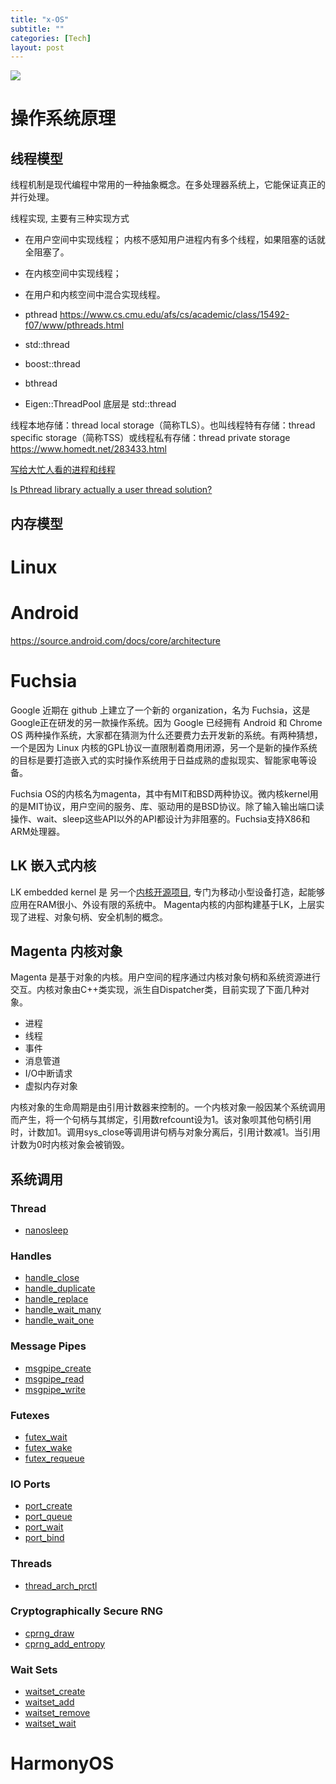 ```yaml
---
title: "x-OS"
subtitle: ""
categories: [Tech]
layout: post
---
```


![](https://pic4.zhimg.com/v2-fd6b96bd23ec8286c3bf83e6fa425d6c_r.jpg)

# 操作系统原理
## 线程模型
线程机制是现代编程中常用的一种抽象概念。在多处理器系统上，它能保证真正的并行处理。


线程实现, 主要有三种实现方式
* 在用户空间中实现线程；  内核不感知用户进程内有多个线程，如果阻塞的话就全阻塞了。
* 在内核空间中实现线程；
* 在用户和内核空间中混合实现线程。


* pthread  https://www.cs.cmu.edu/afs/cs/academic/class/15492-f07/www/pthreads.html
* std::thread
* boost::thread
* bthread
* Eigen::ThreadPool  底层是 std::thread


线程本地存储：thread local storage（简称TLS）。也叫线程特有存储：thread specific storage（简称TSS）或线程私有存储：thread private storage  https://www.homedt.net/283433.html


[写给大忙人看的进程和线程](https://mp.weixin.qq.com/s?__biz=MzkwMDE1MzkwNQ==&mid=2247496008&idx=1&sn=b4c6bfc75abfa8a45843bc3c2221b6ad&chksm=c04ae616f73d6f00808860bf6312f4377d07695626bc4530a74e0f2f343d910a5101d55e535c&scene=178&cur_album_id=1758297326189625351#rd)

[Is Pthread library actually a user thread solution?](https://stackoverflow.com/questions/8639150/is-pthread-library-actually-a-user-thread-solution)

## 内存模型



# Linux

# Android
https://source.android.com/docs/core/architecture

# Fuchsia

Google 近期在 github 上建立了一个新的 organization，名为 Fuchsia，这是Google正在研发的另一款操作系统。因为 Google 已经拥有 Android 和 Chrome OS 两种操作系统，大家都在猜测为什么还要费力去开发新的系统。有两种猜想，一个是因为 Linux 内核的GPL协议一直限制着商用闭源，另一个是新的操作系统的目标是要打造嵌入式的实时操作系统用于日益成熟的虚拟现实、智能家电等设备。

Fuchsia OS的内核名为magenta，其中有MIT和BSD两种协议。微内核kernel用的是MIT协议，用户空间的服务、库、驱动用的是BSD协议。除了输入输出端口读操作、wait、sleep这些API以外的API都设计为非阻塞的。Fuchsia支持X86和ARM处理器。


## LK 嵌入式内核

LK embedded kernel 是 另一个[内核开源项目](https://github.com/littlekernel/lk), 专门为移动小型设备打造，起能够应用在RAM很小、外设有限的系统中。 Magenta内核的内部构建基于LK，上层实现了进程、对象句柄、安全机制的概念。


## Magenta 内核对象

Magenta 是基于对象的内核。用户空间的程序通过内核对象句柄和系统资源进行交互。内核对象由C++类实现，派生自Dispatcher类，目前实现了下面几种对象。

- 进程
- 线程
- 事件
- 消息管道
- I/O中断请求
- 虚拟内存对象

内核对象的生命周期是由引用计数器来控制的。一个内核对象一般因某个系统调用而产生，将一个句柄与其绑定，引用数refcount设为1。该对象呗其他句柄引用时，计数加1。调用sys_close等调用讲句柄与对象分离后，引用计数减1。当引用计数为0时内核对象会被销毁。


## 系统调用

### Thread
+ [nanosleep]()

### Handles

+ [handle_close]()
+ [handle_duplicate]()
+ [handle_replace]()
+ [handle_wait_many]()
+ [handle_wait_one]()

### Message Pipes

+ [msgpipe_create]()
+ [msgpipe_read]()
+ [msgpipe_write]()

### Futexes

+ [futex_wait]()
+ [futex_wake]()
+ [futex_requeue]()

### IO Ports

+ [port_create]()
+ [port_queue]()
+ [port_wait]()
+ [port_bind]()

### Threads
+ [thread_arch_prctl]()

### Cryptographically Secure RNG
+ [cprng_draw]()
+ [cprng_add_entropy]()

### Wait Sets
+ [waitset_create]()
+ [waitset_add]()
+ [waitset_remove]()
+ [waitset_wait]()






# HarmonyOS